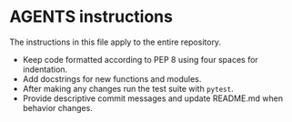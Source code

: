 # AGENTS instructions

The instructions in this file apply to the entire repository.

- Keep code formatted according to PEP 8 using four spaces for indentation.
- Add docstrings for new functions and modules.
- After making any changes run the test suite with `pytest`.
- Provide descriptive commit messages and update README.md when behavior changes.

